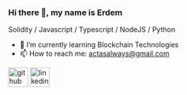### Hi there 👋, my name is Erdem

Solidity / Javascript / Typescript / NodeJS / Python 

- 🌱 I’m currently learning Blockchain Technologies
- 📫 How to reach me: actasalways@gmail.com 


[<img src='https://cdn.jsdelivr.net/npm/simple-icons@3.0.1/icons/github.svg' alt='github' height='40'>](https://github.com/actasalways)  [<img src='https://cdn.jsdelivr.net/npm/simple-icons@3.0.1/icons/linkedin.svg' alt='linkedin' height='40'>](https://www.linkedin.com/in/erdem-bektaş/)

